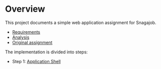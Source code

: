 
# Overview

This project documents a simple web application assignment for Snagajob.

- [Requirements](requirements.md)
- [Analysis](analysis.md)
- [Original assignment](web-code-assignement.md) 

The implementation is divided into steps:

- Step 1: [Application Shell](docs/step-01/index.md)
